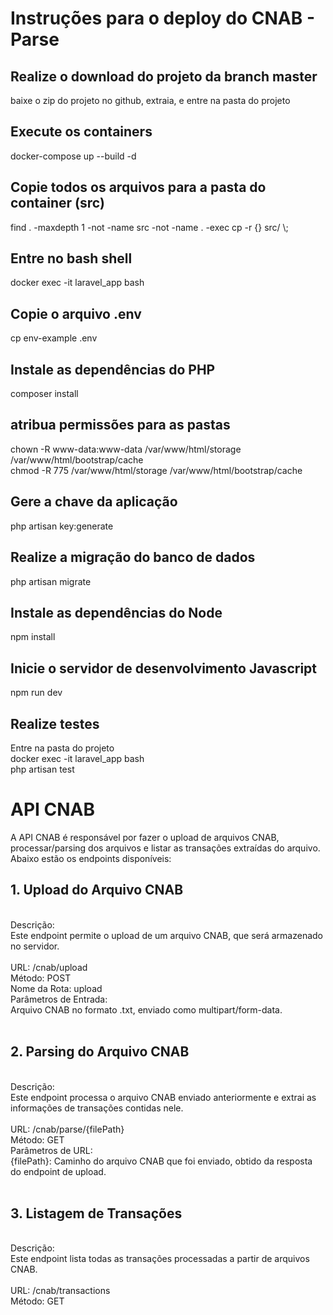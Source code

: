 # <h1>Instruções para o deploy do CNAB - Parse</h1>

<h2>Realize o download do projeto da branch master</h2>
baixe o zip do projeto no github, extraia, e entre na pasta do projeto

<h2>Execute os containers</h2>
docker-compose up --build -d

<h2>Copie todos os arquivos para a pasta do container (src)</h2>
find . -maxdepth 1 -not -name src -not -name . -exec cp -r {} src/ \;

<h2>Entre no bash shell</h2>
docker exec -it laravel_app bash

<h2>Copie o arquivo .env</h2>
cp env-example .env

<h2>Instale as dependências do PHP</h2>
composer install

<h2>atribua permissões para as pastas</h2>
chown -R www-data:www-data /var/www/html/storage /var/www/html/bootstrap/cache<br>
chmod -R 775 /var/www/html/storage /var/www/html/bootstrap/cache

<h2>Gere a chave da aplicação</h2>
php artisan key:generate

<h2>Realize a migração do banco de dados</h2>
php artisan migrate

<h2>Instale as dependências do Node</h2>
npm install

<h2>Inicie o servidor de desenvolvimento Javascript</h2>
npm run dev

<h2>Realize testes</h2>
Entre na pasta do projeto<br>
docker exec -it laravel_app bash<br>
php artisan test

<h1>API CNAB</h1>
A API CNAB é responsável por fazer o upload de arquivos CNAB, processar/parsing dos arquivos e listar as transações extraídas do arquivo. Abaixo estão os endpoints disponíveis:

<h2>1. Upload do Arquivo CNAB</h2><br>
Descrição:<br>
Este endpoint permite o upload de um arquivo CNAB, que será armazenado no servidor.<br>
<br>
URL: /cnab/upload<br>
Método: POST<br>
Nome da Rota: upload<br>
Parâmetros de Entrada:<br>
Arquivo CNAB no formato .txt, enviado como multipart/form-data.<br>
<br>
<h2>2. Parsing do Arquivo CNAB</h2><br>
Descrição:<br>
Este endpoint processa o arquivo CNAB enviado anteriormente e extrai as informações de transações contidas nele.<br>
<br>
URL: /cnab/parse/{filePath}<br>
Método: GET<br>
Parâmetros de URL:<br>
{filePath}: Caminho do arquivo CNAB que foi enviado, obtido da resposta do endpoint de upload.<br>
<br>
<h2>3. Listagem de Transações</h2><br>
Descrição:<br>
Este endpoint lista todas as transações processadas a partir de arquivos CNAB.<br>
<br>
URL: /cnab/transactions<br>
Método: GET

